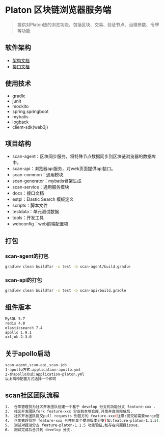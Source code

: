 # Platon 区块链浏览器服务端
> 提供对Platon链的浏览功能，包括区块、交易、验证节点、治理参数、令牌等功能

## 软件架构

- [架构文档](docs/arch_doc/overall_structure.md)
- [接口文档](https://platonnetwork.github.io/browser-server/)

## 使用技术

- gradle
- junit
- mockito
- spring,springboot
- mybatis
- logback
- client-sdk(web3j)

## 项目结构

- scan-agent：区块同步服务，将特殊节点数据同步到区块链浏览器的数据库中。
- scan-api：浏览器api服务，对web页面提供api接口。
- scan-common：通用模块
- scan-generator：mybatis骨架生成
- scan-service：通用服务模块
- docs：接口文档
- estpl：Elastic Search 模板定义
- scripts：脚本文件
- testdata：单元测试数据
- tools：开发工具
- webconfig：web前端配置项


## 打包
### scan-agent的打包

```bash
gradlew clean buildTar -x test -b scan-agent/build.gradle
```

### scan-api的打包

```bash
gradlew clean buildTar -x test -b scan-api/build.gradle
```

## 组件版本

```bash
MySQL 5.7  
redis 4.0 
elasticsearch 7.4 
apollo 1.9.1
xxljob 2.3.0
```

## 关于apollo启动

```bash
scan-agent,scan-api,scan-job
1-apollo方式:application-apollo.yml
2-非apollo方式:application-platon.yml
以上两种配置方式选择一个即可
```

## scan社区团队流程
```bash
1.  仓库管理员为社区开发团队创建一个基于 develop 分支的功能分支 feature-xxx .
2.  社区开发团队fork feature-xxx 分支到本地仓库,开发并自测完成后.
3.  社区开发团队提交pull requests 到官方的 feature-xxx(注意:提交前需要merge官方develop分支的修改).
4.  仓库管理员将 feature-xxx 合并到某个提测版本分支(如:feature-platon-1.1.5).
5.  测试对提测分支 feature-platon-1.1.5 功能验证,如存在问题提issue.
6.  测试完成后合并到 develop 分支.
```